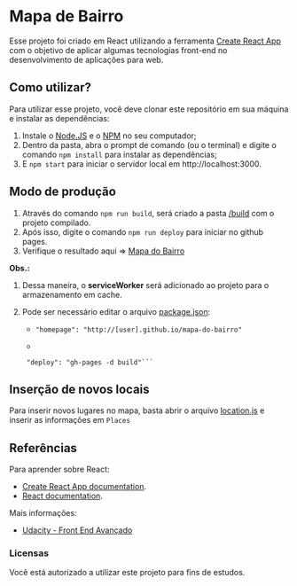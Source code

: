 # Mapa de Bairro
Esse projeto foi criado em React utilizando a ferramenta [Create React App](https://github.com/facebook/create-react-app) com o objetivo de aplicar algumas tecnologias front-end no desenvolvimento de aplicações para web.

## Como utilizar?
Para utilizar esse projeto, você deve clonar este repositório em sua máquina e instalar as dependências:
1. Instale o [Node.JS](https://nodejs.org/en/download/) e o [NPM](https://www.npmjs.com/get-npm) no seu computador;
2. Dentro da pasta, abra o prompt de comando (ou o terminal) e digite o comando `npm install` para instalar as dependências;
3. E `npm start` para iniciar o servidor local em http://localhost:3000.

## Modo de produção
1. Através do comando `npm run build`, será criado a pasta [/build](build/) com o projeto compilado.
2. Após isso, digite o comando `npm run deploy` para iniciar no github pages.
3. Verifique o resultado aqui => [Mapa do Bairro](https://oseiasal.github.io/mapa-do-bairro/)

**Obs.:**  
1. Dessa maneira, o **serviceWorker** será adicionado ao projeto para o armazenamento em cache.

2. Pode ser necessário editar o arquivo [package.json](package.json):
    -   ``"homepage": "http://[user].github.io/mapa-do-bairro"``
    -    ```"predeploy": "npm run build",
        "deploy": "gh-pages -d build"```

## Inserção de novos locais

Para inserir novos lugares no mapa, basta abrir o arquivo [location.js](src/data/locations.js) e inserir as informações em `Places`

## Referências

Para aprender sobre React:
- [Create React App documentation](https://facebook.github.io/create-react-app/docs/getting-started).
- [React documentation](https://reactjs.org/).

Mais informações:
- [Udacity - Front End Avançado](https://br.udacity.com/course/front-end-web-developer-nanodegree--nd001-br-advanced)

### Licensas
Você está autorizado a utilizar este projeto para fins de estudos.
